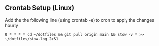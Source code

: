 ## Crontab Setup (Linux)
Add the the following line (using crontab -e) to cron to apply the changes hourly
```
0 * * * * cd ~/dotfiles && git pull origin main && stow -v * >> ~/dotfiles/stow.log 2>&1

```
